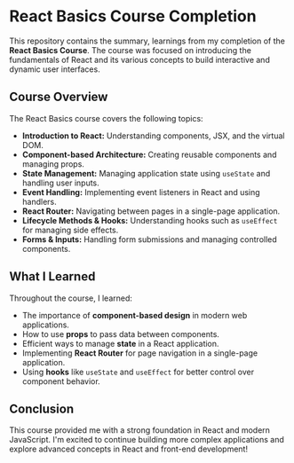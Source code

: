 # React Basics Course Completion

This repository contains the summary, learnings from my completion of the **React Basics Course**. The course was focused on introducing the fundamentals of React and its various concepts to build interactive and dynamic user interfaces.

## Course Overview

The React Basics course covers the following topics:
- **Introduction to React:** Understanding components, JSX, and the virtual DOM.
- **Component-based Architecture:** Creating reusable components and managing props.
- **State Management:** Managing application state using `useState` and handling user inputs.
- **Event Handling:** Implementing event listeners in React and using handlers.
- **React Router:** Navigating between pages in a single-page application.
- **Lifecycle Methods & Hooks:** Understanding hooks such as `useEffect` for managing side effects.
- **Forms & Inputs:** Handling form submissions and managing controlled components.

## What I Learned

Throughout the course, I learned:
- The importance of **component-based design** in modern web applications.
- How to use **props** to pass data between components.
- Efficient ways to manage **state** in a React application.
- Implementing **React Router** for page navigation in a single-page application.
- Using **hooks** like `useState` and `useEffect` for better control over component behavior.

## Conclusion

This course provided me with a strong foundation in React and modern JavaScript. I'm excited to continue building more complex applications and explore advanced concepts in React and front-end development!

